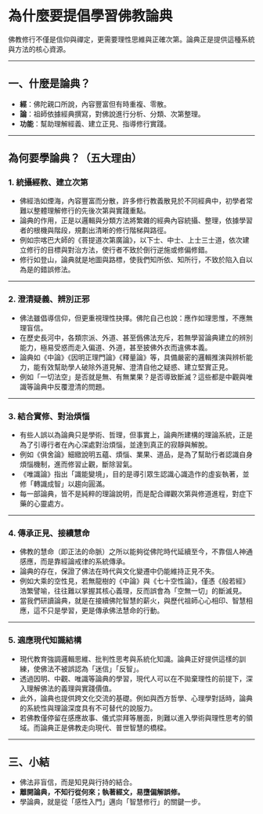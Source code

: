 # 為什麼要提倡學習佛教論典

佛教修行不僅是信仰與禪定，更需要理性思維與正確次第。論典正是提供這種系統與方法的核心資源。

---

## 一、什麼是論典？

- **經**：佛陀親口所說，內容豐富但有時重複、零散。
- **論**：祖師依據經典撰寫，對佛說進行分析、分類、次第整理。
- **功能**：幫助理解經義、建立正見、指導修行實踐。

---

## 為何要學論典？（五大理由）

### 1. 統攝經教、建立次第

- 佛經浩如煙海，內容豐富而分散，許多修行教義散見於不同經典中，初學者常難以整體理解修行的先後次第與實踐重點。
- 論典的作用，正是以邏輯與分類方法將繁雜的經典內容統攝、整理，依據學習者的根機與階段，規劃出清晰的修行階梯與路徑。
- 例如宗喀巴大師的《菩提道次第廣論》，以下士、中士、上士三士道，依次建立修行的目標與對治方法，使行者不致於倒行逆施或修偏修錯。
- 修行如登山，論典就是地圖與路標，使我們知所依、知所行，不致於陷入自以為是的錯誤修法。

---

### 2. 澄清疑義、辨別正邪

- 佛法雖倡導信仰，但更重視理性抉擇。佛陀自己也說：應作如理思惟，不應無理盲信。
- 在歷史長河中，各類宗派、外道、甚至僞佛法充斥，若無學習論典建立的辨別能力，極易受惑而走入偏道、外道，甚至披佛外衣而違佛本義。
- 論典如《中論》《因明正理門論》《釋量論》等，具備嚴密的邏輯推演與辨析能力，能有效幫助學人破除外道見解、澄清自他之疑惑、建立堅實正見。
- 例如「一切法空」是否就是無、有無業果？是否導致斷滅？這些都是中觀與唯識等論典中反覆澄清的問題。

---

### 3. 結合實修、對治煩惱

- 有些人誤以為論典只是學術、哲理，但事實上，論典所建構的理論系統，正是為了引導行者在內心深處對治煩惱，並達到真正的寂靜與解脫。
- 例如《俱舍論》細緻說明五蘊、煩惱、業果、道品，是為了幫助行者認識自身煩惱機制，進而修習止觀，斷除習氣。
- 《唯識論》指出「識能變境」，目的是導引眾生認識心識造作的虛妄執著，並修「轉識成智」以趨向圓滿。
- 每一部論典，皆不是純粹的理論說明，而是配合禪觀次第與修道進程，對症下藥的心靈處方。

---

### 4. 傳承正見、接續慧命

- 佛教的慧命（即正法的命脈）之所以能夠從佛陀時代延續至今，不靠個人神通感應，而是靠經論戒律的系統傳承。
- 論典的存在，保證了佛法在時代與文化變遷中仍能維持正見不失。
- 例如大乘的空性見，若無龍樹的《中論》與《七十空性論》，僅憑《般若經》浩繁譬喻，往往難以掌握其核心義理，反而誤會為「空無一切」的斷滅見。
- 當我們研讀論典，就是在接續佛陀智慧的薪火，與歷代祖師心心相印、智慧相應，這不只是學習，更是傳承佛法慧命的行動。

---

### 5. 適應現代知識結構

- 現代教育強調邏輯思維、批判性思考與系統化知識。論典正好提供這樣的訓練，使佛法不被誤認為「迷信」「反智」。
- 透過因明、中觀、唯識等論典的學習，現代人可以在不拋棄理性的前提下，深入理解佛法的義理與實踐價值。
- 此外，論典也提供跨文化交流的基礎。例如與西方哲學、心理學對話時，論典的系統性與理論深度具有不可替代的說服力。
- 若佛教僅停留在感應故事、儀式崇拜等層面，則難以進入學術與理性思考的領域。而論典正是佛教走向現代、普世智慧的橋樑。


---

## 三、小結

- 佛法非盲信，而是知見與行持的結合。
- **離開論典，不知行從何來；執著經文，易墮偏解誤修。**
- 學論典，就是從「感性入門」邁向「智慧修行」的關鍵一步。
